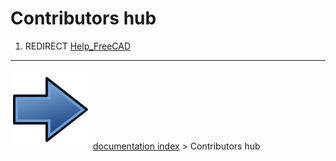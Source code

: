 # Contributors hub
1.  REDIRECT [Help_FreeCAD](Help_FreeCAD.md)



---
![](images/Button_right.svg) [documentation index](../README.md) > Contributors hub
